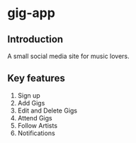 # gig-app

## Introduction
A small social media site for music lovers.

## Key features
1. Sign up 
2. Add Gigs
3. Edit and Delete Gigs
4. Attend Gigs
5. Follow Artists
6. Notifications
